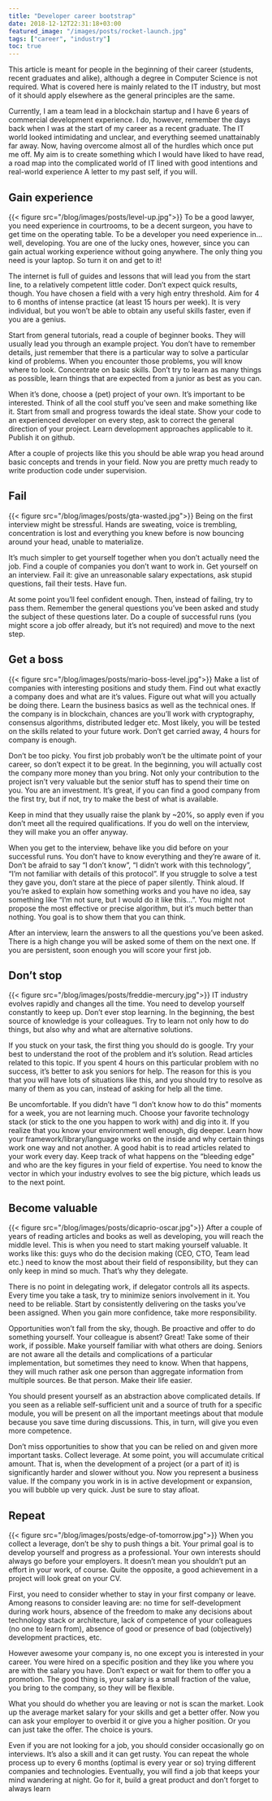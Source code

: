 ```yaml
---
title: "Developer career bootstrap"
date: 2018-12-12T22:31:18+03:00
featured_image: "/images/posts/rocket-launch.jpg"
tags: ["career", "industry"]
toc: true
---
```

This article is meant for people in the beginning of their career (students, recent graduates and alike), although a degree in Computer Science is not required. What is covered here is mainly related to the IT industry, but most of it should apply elsewhere as the general principles are the same.

Currently, I am a team lead in a blockchain startup and I have 6 years of commercial development experience. I do, however, remember the days back when I was at the start of my career as a recent graduate. The IT world looked intimidating and unclear, and everything seemed unattainably far away. Now, having overcome almost all of the hurdles which once put me off. My aim is to create something which I would have liked to have read, a road map into the complicated world of IT lined with good intentions and real-world experience  A letter to my past self, if you will.

## Gain experience
{{< figure src="/blog/images/posts/level-up.jpg">}}
To be a good lawyer, you need experience in courtrooms, to be a decent surgeon, you have to get time on the operating table. To be a developer you need experience in... well, developing. You are one of the lucky ones, however, since you can gain actual working experience without going anywhere. The only thing you need is your laptop. So turn it on and get to it!
	
The internet is full of guides and lessons that will lead you from the start line, to a relatively competent little coder. Don’t expect quick results, though. You have chosen a field with a very high entry threshold. Aim for 4 to 6 months of intense practice (at least 15 hours per week). It is very individual, but you won’t be able to obtain any useful skills faster, even if you are a genius.

Start from general tutorials, read a couple of beginner books. They will usually lead you through an example project. You don’t have to remember details, just remember that there is a particular way to solve a particular kind of problems. When you encounter those problems, you will know where to look. Concentrate on basic skills. Don’t try to learn as many things as possible, learn things that are expected from a junior as best as you can.

When it’s done, choose a (pet) project of your own. It’s important to be interested. Think of all the cool stuff you’ve seen and make something like it. Start from small and progress towards the ideal state. Show your code to an experienced developer on every step, ask to correct the general direction of your project. Learn development approaches applicable to it. Publish it on github.

After a couple of projects like this you should be able wrap you head around basic concepts and trends in your field. Now you are pretty much ready to write production code under supervision.

## Fail
{{< figure src="/blog/images/posts/gta-wasted.jpg">}}
Being on the first interview might be stressful. Hands are sweating, voice is trembling, concentration is lost and everything you knew before is now bouncing around your head, unable to materialize.
	
It’s much simpler to get yourself together when you don’t actually need the job. Find a couple of companies you don’t want to work in. Get yourself on an interview. Fail it: give an unreasonable salary expectations, ask stupid questions, fail their tests. Have fun.

At some point you’ll feel confident enough. Then, instead of failing, try to pass them. Remember the general questions you’ve been asked and study the subject of these questions later. Do a couple of successful runs (you might score a job offer already, but it’s not required) and move to the next step.

## Get a boss
{{< figure src="/blog/images/posts/mario-boss-level.jpg">}}
Make a list of companies with interesting positions and study them. Find out what exactly a company does and what are it’s values. Figure out what will you actually be doing there. Learn the business basics as well as the technical ones. If the company is in blockchain, chances are you’ll work with cryptography, consensus algorithms, distributed ledger etc. Most likely, you will be tested on the skills related to your future work. Don’t get carried away, 4 hours for company is enough.

Don’t be too picky. You first job probably won’t be the ultimate point of your career, so don’t expect it to be great. In the beginning, you will actually cost the company more money than you bring. Not only your contribution to the project isn’t very valuable but the senior stuff has to spend their time on you. You are an investment. It’s great, if you can find a good company from the first try, but if not, try to make the best of what is available. 

Keep in mind that they usually raise the plank by ~20%, so apply even if you don’t meet all the required qualifications. If you do well on the interview, they will make you an offer anyway.

When you get to the interview, behave like you did before on your successful runs. You don’t have to know everything and they’re aware of it. Don’t be afraid to say “I don’t know”, “I didn’t work with this technology”, “I’m not familiar with details of this protocol”. If you struggle to solve a test they gave you, don’t stare at the piece of paper silently. Think aloud. If you’re asked to explain how something works and you have no idea, say something like “I’m not sure, but I would do it like this...”. You might not propose the most effective or precise algorithm, but it’s much better than nothing. You goal is to show them that you can think.

After an interview, learn the answers to all the questions you’ve been asked. There is a high change you will be asked some of them on the next one. If you are persistent, soon enough you will score your first job. 

## Don’t stop
{{< figure src="/blog/images/posts/freddie-mercury.jpg">}}
IT industry evolves rapidly and changes all the time. You need to develop yourself constantly to keep up. Don’t ever stop learning. In the beginning, the best source of knowledge is your colleagues. Try to learn not only how to do things, but also why and what are alternative solutions.

If you stuck on your task, the first thing you should do is google. Try your best to understand the root of the problem and it’s solution. Read articles related to this topic. If you spent 4 hours on this particular problem with no success, it’s better to ask you seniors for help. The reason for this is you that you will have lots of situations like this, and you should try to resolve as many of them as you can, instead of asking for help all the time.

Be uncomfortable. If you didn’t have “I don’t know how to do this” moments for a week, you are not learning much. Choose your favorite technology stack (or stick to the one you happen to work with) and dig into it. If you realize that you know your environment well enough, dig deeper. Learn how your framework/library/language works on the inside and why certain things work one way and not another. A good habit is to read articles related to your work every day. Keep track of what happens on the “bleeding edge” and who are the key figures in your field of expertise. You need to know the vector in which your industry evolves to see the big picture, which leads us to the next point.

## Become valuable
{{< figure src="/blog/images/posts/dicaprio-oscar.jpg">}}
After a couple of years of reading articles and books as well as developing, you will reach the middle level. This is when you need to start making yourself valuable. It works like this: guys who do the decision making (CEO, CTO, Team lead etc.) need to know the most about their field of responsibility, but they can only keep in mind so much. That’s why they delegate. 

There is no point in delegating work, if delegator controls all its aspects. Every time you take a task, try to minimize seniors involvement in it. You need to be reliable. Start by consistently delivering on the tasks you’ve been assigned. When you gain more confidence, take more responsibility. 

Opportunities won’t fall from the sky, though. Be proactive and offer to do something yourself. Your colleague is absent? Great! Take some of their work, if possible. Make yourself familiar with what others are doing. Seniors are not aware all the details and complications of a particular implementation, but sometimes they need to know. When that happens, they will much rather ask one person than aggregate information from multiple sources. Be that person. Make their life easier.

You should present yourself as an abstraction above complicated details. If you seen as a reliable self-sufficient unit and a source of truth for a specific module, you will be present on all the important meetings about that module because you save time during discussions. This, in turn, will give you even more competence.

Don’t miss opportunities to show that you can be relied on and given more important tasks. Collect leverage. At some point, you will accumulate critical amount. That is, when the development of a project (or a part of it) is significantly harder and slower without you. Now you represent a business value. If the company you work in is in active development or expansion, you will bubble up very quick. Just be sure to stay afloat.

## Repeat
{{< figure src="/blog/images/posts/edge-of-tomorrow.jpg">}}
When you collect a leverage, don’t be shy to push things a bit. Your primal goal is to develop yourself and progress as a professional. Your own interests should always go before your employers. It doesn’t mean you shouldn’t put an effort in your work, of course. Quite the opposite, a good achievement in a project will look great on your CV.

First, you need to consider whether to stay in your first company or leave. Among reasons to consider leaving are: no time for self-development during work hours, absence of the freedom to make any decisions about technology stack or architecture, lack of competence of your colleagues (no one to learn from), absence of good or presence of bad (objectively) development practices, etc.

However awesome your company is, no one except you is interested in your career. You were hired on a specific position and they like you where you are with the salary you have. Don’t expect or wait for them to offer you a promotion. The good thing is, your salary is a small fraction of the value, you bring to the company, so they will be flexible. 

What you should do whether you are leaving or not is scan the market. Look up the average market salary for your skills and get a better offer. Now you can ask your employer to overbid it or give you a higher position. Or you can just take the offer. The choice is yours.

Even if you are not looking for a job, you should consider occasionally go on interviews. It’s also a skill and it can get rusty. You can repeat the whole process up to every 6 months (optimal is every year or so) trying different companies and technologies. Eventually, you will find a job that keeps your mind wandering at night. Go for it, build a great product and don’t forget to always learn

